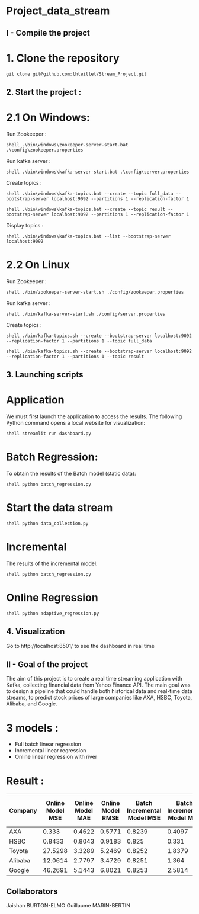 # Project_data_stream

## I - Compile the project

# 1. Clone the repository 

```git clone git@github.com:lhteillet/Stream_Project.git```

## 2. Start the project :
# 2.1 On Windows: 

Run Zookeeper : 

```shell .\bin\windows\zookeeper-server-start.bat .\config\zookeeper.properties ```

Run kafka server :

```shell .\bin\windows\kafka-server-start.bat .\config\server.properties ```

Create topics :

```shell .\bin\windows\kafka-topics.bat --create --topic full_data --bootstrap-server localhost:9092 --partitions 1 --replication-factor 1 ```

```shell .\bin\windows\kafka-topics.bat --create --topic result --bootstrap-server localhost:9092 --partitions 1 --replication-factor 1 ```

Display topics :

```shell .\bin\windows\kafka-topics.bat --list --bootstrap-server localhost:9092 ```

# 2.2 On Linux

Run Zookeeper :

```shell ./bin/zookeeper-server-start.sh ./config/zookeeper.properties ```

Run kafka server :

```shell ./bin/kafka-server-start.sh ./config/server.properties ```

Create topics :

```shell ./bin/kafka-topics.sh --create --bootstrap-server localhost:9092 --replication-factor 1 --partitions 1 --topic full_data ```

```shell ./bin/kafka-topics.sh --create --bootstrap-server localhost:9092 --replication-factor 1 --partitions 1 --topic result ```

## 3. Launching scripts

# Application

We must first launch the application to access the results. The following Python command opens a local website for visualization:

```shell streamlit run dashboard.py ```

# Batch Regression:

To obtain the results of the Batch model (static data):

```shell python batch_regression.py ```

# Start the data stream

```shell python data_collection.py ```

# Incremental

The results of the incremental model:

```shell python batch_regression.py ```

# Online Regression

```shell python adaptive_regression.py ```

## 4. Visualization

Go to http://localhost:8501/ to see the dashboard in real time

## II - Goal of the project

The aim of this project is to create a real time streaming application with Kafka, collecting financial data from Yahoo Finance API. The main goal was to design a pipeline that could handle both historical data and real-time data streams, to predict stock prices of large companies like AXA, HSBC, Toyota, Alibaba, and Google.

# 3 models : 

- Full batch linear regression
- Incremental linear regression
- Online linear regression with river

# Result :

| Company  | Online Model MSE | Online Model MAE | Online Model RMSE | Batch Incremental Model MSE | Batch Incremental Model MAE | Batch Incremental Model RMSE | Batch Model MSE | Batch Model MAE | Batch Model RMSE |
|----------|------------------|------------------|-------------------|----------------------------|-----------------------------|------------------------------|-----------------|-----------------|------------------|
| AXA      | 0.333            | 0.4622           | 0.5771            | 0.8239                     | 0.4097                      | 0.6789                       | 0.3016          | 0.3189          | 0.5492           |
| HSBC     | 0.8433           | 0.8043           | 0.9183            | 0.825                      | 0.331                       | 0.6806                       | 0.2305          | 0.3195          | 0.4801           |
| Toyota   | 27.5298          | 3.3289           | 5.2469            | 0.8252                     | 1.8379                      | 0.681                        | 6.3021          | 0.3197          | 2.5104           |
| Alibaba  | 12.0614          | 2.7797           | 3.4729            | 0.8251                     | 1.364                       | 0.6808                       | 3.6192          | 0.3196          | 1.9024           |
| Google   | 46.2691          | 5.1443           | 6.8021            | 0.8253                     | 2.5814                      | 0.6812                       | 12.7031         | 0.3197          | 3.5641           |



## Collaborators

Jaishan BURTON-ELMO
Guillaume MARIN-BERTIN
